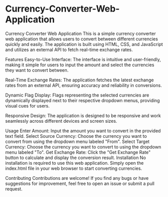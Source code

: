 # Currency-Converter-Web-Application

Currency Converter Web Application
This is a simple currency converter web application that allows users to convert between different currencies quickly and easily. The application is built using HTML, CSS, and JavaScript and utilizes an external API to fetch real-time exchange rates.

Features
Easy-to-Use Interface: The interface is intuitive and user-friendly, making it simple for users to input the amount and select the currencies they want to convert between.

Real-Time Exchange Rates: The application fetches the latest exchange rates from an external API, ensuring accuracy and reliability in conversions.

Dynamic Flag Display: Flags representing the selected currencies are dynamically displayed next to their respective dropdown menus, providing visual cues for users.

Responsive Design: The application is designed to be responsive and work seamlessly across different devices and screen sizes.

Usage
Enter Amount: Input the amount you want to convert in the provided text field.
Select Source Currency: Choose the currency you want to convert from using the dropdown menu labeled "From".
Select Target Currency: Choose the currency you want to convert to using the dropdown menu labeled "To".
Get Exchange Rate: Click the "Get Exchange Rate" button to calculate and display the conversion result.
Installation
No installation is required to use this web application. Simply open the index.html file in your web browser to start converting currencies.

Contributing
Contributions are welcome! If you find any bugs or have suggestions for improvement, feel free to open an issue or submit a pull request.


